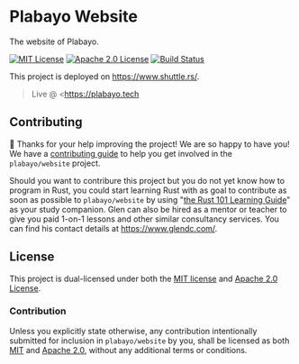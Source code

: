 # Plabayo Website

The website of Plabayo.

[![MIT License][license-mit-badge]][license-mit-url]
[![Apache 2.0 License][license-apache-badge]][license-apache-url]
[![Build Status][actions-badge]][actions-url]

This project is deployed on <https://www.shuttle.rs/>.

> Live @ <https://plabayo.tech



[license-mit-badge]: https://img.shields.io/badge/license-MIT-blue.svg
[license-mit-url]: https://github.com/plabayo/website/blob/main/LICENSE-MIT
[license-apache-badge]: https://img.shields.io/badge/license-APACHE-blue.svg
[license-apache-url]: https://github.com/plabayo/website/blob/main/LICENSE-APACHE
[actions-badge]: https://github.com/plabayo/website/workflows/CI/badge.svg
[actions-url]: https://github.com/plabayo/website/actions?query=workflow%3ACI+branch%main

## Contributing

🎈 Thanks for your help improving the project! We are so happy to have
you! We have a [contributing guide][contributing] to help you get involved in the
`plabayo/website` project.

Should you want to contribure this project but you do not yet know how to program in Rust, you could start learning Rust with as goal to contribute as soon as possible to `plabayo/website` by using "[the Rust 101 Learning Guide](https://rust-lang.guide/)" as your study companion. Glen can also be hired as a mentor or teacher to give you paid 1-on-1 lessons and other similar consultancy services. You can find his contact details at <https://www.glendc.com/>.

## License

This project is dual-licensed under both the [MIT license][mit-license] and [Apache 2.0 License][apache-license].

### Contribution

Unless you explicitly state otherwise, any contribution intentionally submitted
for inclusion in `plabayo/website` by you, shall be licensed as both [MIT][mit-license] and [Apache 2.0][apache-license],
without any additional terms or conditions.

[contributing]: https://github.com/plabayo/website/blob/main/CONTRIBUTING.md
[mit-license]: https://github.com/plabayo/website/blob/main/LICENSE-MIT
[apache-license]: https://github.com/plabayo/website/blob/main/LICENSE-APACHE

